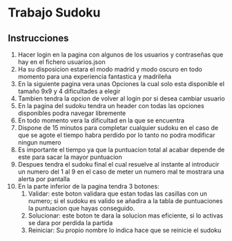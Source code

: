 # Trabajo Sudoku

## Instrucciones

1. Hacer login en la pagina con algunos de los usuarios y contraseñas que hay en el fichero usuarios.json
2. Ha su disposicion estara el modo madrid y modo oscuro en todo momento para una experiencia fantastica y
madrileña
3. En la siguiente pagina vera unas Opciones la cual solo esta disponible el tamaño 9x9 y 4 dificultades a elegir
4. Tambien tendra la opcion de volver al login por si desea cambiar usuario
5. En la pagina del sudoku tendra un header con todas las opciones disponibles podra navegar libremente
6. En todo momento vera la dificultad en la que se encuentra
7. Dispone de 15 minutos para completar cualquier sudoku en el caso de que se agote el tiempo habra perdido
por lo tanto no podra modificar ningun numero
8. Es importante el tiempo ya que la puntuacion total al acabar depende de este para sacar la mayor puntuacion
9. Despues tendra el sudoku final el cual resuelve al instante al introducir un numero del 1 al 9 en el caso de meter un numero mal te mostrara una alerta por pantalla
10. En la parte inferior de la pagina tendra 3 botones:
    1. Validar: este boton validara que estan todas las casillas con un numero; si el sudoku es valido se añadira a la tabla de puntuaciones la puntuacion que hayas conseguido.
    2. Solucionar: este boton te dara la solucion mas eficiente, si lo activas se dara por perdida la partida
    3. Reiniciar: Su propio nombre lo indica hace que se reinicie el sudoku